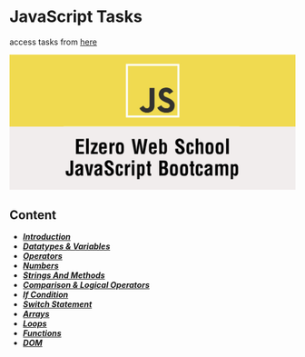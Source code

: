 # JavaScript Tasks

access tasks from [here](https://elzero.org/category/assignments/javascript-bootcamp-assignments/#google_vignette)

![img](./pic/js-bootcamp.png)  

## Content

- ***[Introduction](./introduction/)***
- ***[Datatypes & Variables](./datatypes_and_variables/)***
- ***[Operators](./operators/)***
- ***[Numbers](./numbers/)***
- ***[Strings And Methods](./strings/)***
- ***[Comparison & Logical Operators](./comparison_and_logical_operators/)***
- ***[If Condition](./if_condition/)***
- ***[Switch Statement](./switch/)***
- ***[Arrays](./arrays/)***
- ***[Loops](./loops/)***
- ***[Functions](./functions/)***
- ***[DOM](./DOM/)***
